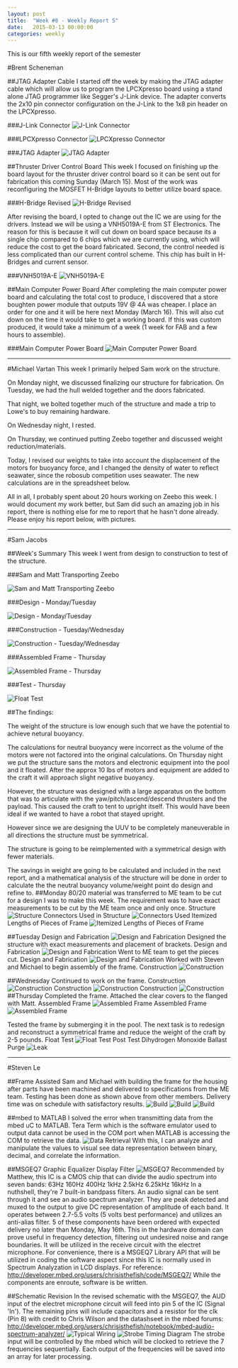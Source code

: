 ```yaml
---
layout: post
title:  "Week #8 - Weekly Report 5"
date:   2015-03-13 00:00:00
categories: weekly
---
```


This is our fifth weekly report of the semester

#Brent Scheneman

##JTAG Adapter Cable
I started off the week by making the JTAG adapter cable which will allow us to program the LPCXpresso board using a stand alone JTAG programmer like Segger's J-Link device. The adapter converts the 2x10 pin connector configuration on the J-Link to the 1x8 pin header on the LPCXpresso.

###J-Link Connector
![J-Link Connector](/images/JLinkPinOut.png)

###LPCXpresso Connector
![LPCXpresso Connector](/images/LPCXpressoProgPin.png)

###JTAG Adapter
![JTAG Adapter](/images/JTAG_Adapter.png)


##Thruster Driver Control Board
This week I focused on finishing up the board layout for the thruster driver control board so it can be sent out for fabrication this coming Sunday (March 15). Most of the work was reconfiguring the MOSFET H-Bridge layouts to better utilize board space. 

###H-Bridge Revised
![H-Bridge Revised](/images/RevisedThrusterOutputs2.png)

After revising the board, I opted to change out the IC we are using for the drivers. Instead we will be using a VNH5019A-E from ST Electronics. The reason for this is because it will cut down on board space because its a single chip compared to 6 chips which we are currently using, which will reduce the cost to get the board fabricated. Second, the control needed is less complicated than our current control scheme. This chip has built in H-Bridges and current sensor.

###VNH5019A-E
![VNH5019A-E](/images/VNH5019A-E.png)

##Main Computer Power Board
After completing the main computer power board and calculating the total cost to produce, I discovered that a store boughten power module that outputs 19V @ 4A was cheaper. I place an order for one and it will be here next Monday (March 16). This will also cut down on the time it would take to get a working board. If this was custom produced, it would take a minimum of a week (1 week for FAB and a few hours to assemble).

###Main Computer Power Board
![Main Computer Power Board](/images/MainComputerPowerBoard.png)


---

#Michael Vartan
This week I primarily helped Sam work on the structure. 

On Monday night, we discussed finalizing our structure for fabrication. On Tuesday, we had the hull welded together and the doors fabricated. 

That night, we bolted together much of the structure and made a trip to Lowe's to buy remaining hardware. 

On Wednesday night, I rested.

On Thursday, we continued putting Zeebo together and discussed weight reduction/materials. 

Today, I revised our weights to take into account the displacement of the motors for buoyancy force, and I changed the density of water to reflect seawater, since the robosub competition uses seawater. The new calculations are in the spreadsheet below.

<div id="iframehere"></div>
<script>
//workaround because github/jekyll won't let me put an 
//iframe directly into the html.
    document.getElementById("iframehere").innerHTML = "<iframe width='100%' height='600px' frameborder='0' src='https://docs.google.com/spreadsheets/d/1r5tAl0xX0g0Y5hXtF5OFBNnbssQBHQ7P4RdQyiwTomY/edit?usp=sharing&single=true&gid=0&output=html'>test</iframe>";
</script>


All in all, I probably spent about 20 hours working on Zeebo this week. I would document my work better, but Sam did such an amazing job in his report, there is nothing else for me to report that he hasn't done already. Please enjoy his report below, with pictures. 

---

#Sam Jacobs

##Week's Summary
This week I went from design to construction to test of the structure. 

###Sam and Matt Transporting Zeebo

![Sam and Matt Transporting Zeebo](/images/samAndMatt.png)

###Design - Monday/Tuesday

![Design - Monday/Tuesday](/images/zeebo_connectors.png)

###Construction - Tuesday/Wednesday

![Construction - Tuesday/Wednesday](/images/const1.png)

###Assembled Frame - Thursday

![Assembled Frame - Thursday](/images/built1.png)

###Test - Thursday

![Float Test](/images/floatingZeebo.png)

##The findings:

The weight of the structure is low enough such that we have the potential to 
achieve netural buoyancy.

The calculations for neutral buoyancy were incorrect as the volume of the motors were not factored into the original calculations. On Thursday night we put the structure sans the motors and electronic equipment into the pool and it floated. After the approx 10 lbs of motors and equipment are added to the craft it will approach slight negative buoyancy. 

However, the structure was designed with a large apparatus on the bottom that was to articulate with the yaw/pitch/ascend/descend thrusters and the payload. This caused the craft to tent to upright itself. This would have been ideal if we wanted to have a robot that stayed upright.

However since we are designing the UUV to be completely maneuverable in all directions the structure must be symmetrical.

The structure is going to be reimplemented with a symmetrical design with fewer materials. 

The savings in weight are going to be calculated and included in the next report, and a mathematical analysis of the structure will be done in order to calculate the the neutral buoyancy volume/weight point do design and refine to.
##Monday
80/20 material was transferred to ME team to be cut for a design I was to make this week. The requirement was to have exact measurements to be cut by the ME team once and only once.
Structure
![Structure](/images/zeeboStructure.png)
Connectors Used in Structure
![Connectors Used](/images/zeebo_connectors.png)
Itemized Lengths of Pieces of Frame
![Itemized Lengths of Pieces of Frame](/images/80_20_Lengths_Catalog.png)


##Tuesday
Design and Fabrication
![Design and Fabrication](/images/fab1.png)
Designed the structure with exact measurements and placement of brackets.
Design and Fabrication
![Design and Fabrication](/images/fab2.png)
Went to ME team to get the pieces cut.
Design and Fabrication
![Design and Fabrication](/images/fab3.png)
Worked with Steven and Michael to begin assembly of the frame.
Construction
![Construction](/images/const1.png)

##Wednesday
Continued to work on the frame.
Construction
![Construction](/images/const2.png)
Construction
![Construction](/images/const3.png)
Construction
![Construction](/images/const4.png)
##Thursday
Completed the frame. Attached the clear covers to the flanged with Matt.
Assembled Frame
![Assembled Frame](/images/built2.png)
Assembled Frame
![Assembled Frame](/images/built3.png)

Tested the frame by submerging it in the pool. The next task is to redesign and reconstruct a symmetrical frame and reduce the weight of the craft by 2-5 pounds.
Float Test
![Float Test](/images/floatingZeebo2.png)
Post Test Dihydrogen Monoxide Ballast Purge
![Leak](/images/leak.png)

---

#Steven Le

##Frame
Assisted Sam and Michael with building the frame for the housing after parts have been machined and delivered to specifications from the ME team.  Testing has been done as shown above from other members.  Delivery time was on schedule with satisfactory results.
![Build](/images/work1.jpg)
![Build](/images/work2.jpg)
![Build](/images/work3.jpg)

##mbed to MATLAB
I solved the error when transmitting data from the mbed uC to MATLAB.  Tera Term which is the software emulator used to output data cannot be used in the COM port when MATLAB is accessing the COM to retrieve the data.
![Data Retrieval](/images/am_MATLAB_test.png)
With this, I can analyze and manipulate the values to visual see data representation between binary, decimal, and correlate the information.

##MSGEQ7 Graphic Equalizer Display Filter
![MSGEQ7](/images/am_msgeq7_block.png)
Recommended by Matthew, this IC is a CMOS chip that can divide the audio spectrum into seven bands: 
63Hz
160Hz
400Hz
1kHz
2.5kHz
6.25kHz
16kHz
In a nuthshell, they're 7 built-in bandpass filters.  An audio signal can be sent through it and see an audio spectrum analyzer.  They are peak detected and muxed to the output to give DC representation of amplitude of each band.  It operates between 2.7-5.5 volts (5 volts best performance) and utilizes an anti-alias filter.  5 of these components have been ordered with expected delivery no later than Monday, May 16th.  This in the hardware domain can prove useful in frequency detection, filtering out undesired noise and range boundaries.  It will be utilized in the receive circuit with the electret microphone.
For convenience, there is a MSGEQ7 Library API that will be utilized in coding the software aspect since this IC is normally used in Spectrum Analyzation in LCD displays.
For reference:
http://developer.mbed.org/users/chrisisthefish/code/MSGEQ7/
While the components are enroute, software is be written.

##Schematic Revision
In the revised schematic with the MSGEQ7, the AUD input of the electret microphone circuit will feed into pin 5 of the IC (Signal 'In').  The remaining pins will include capacitors and a resistor for the clk (Pin 8) with credit to Chris Wilson and the datashseet in the mbed forums: http://developer.mbed.org/users/chrisisthefish/notebook/mbed-audio-spectrum-analyzer/
![Typical Wiring](/images/am_msgeq7.png)
![Strobe Timing Diagram](/images/am_strobe.png)
The strobe input will be controlled by the mbed which will be clocked to retrieve the 7 frequencies sequentially.  Each output of the frequencies will be saved into an array for later processing.